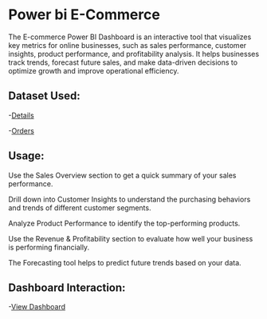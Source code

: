 # Power bi E-Commerce
The E-commerce Power BI Dashboard is an interactive tool that visualizes key metrics for online businesses, such as sales performance, customer insights, product performance, and profitability analysis. It helps businesses track trends, forecast future sales, and make data-driven decisions to optimize growth and improve operational efficiency.
## Dataset Used:
-<a href="https://github.com/DiyaVachhani/Power_Bi_E-Commerce/blob/main/Details.csv">Details</a>

-<a href="https://github.com/DiyaVachhani/Power_Bi_E-Commerce/blob/main/Orders.csv">Orders</a>
## Usage:
Use the Sales Overview section to get a quick summary of your sales performance.

Drill down into Customer Insights to understand the purchasing behaviors and trends of different customer segments.

Analyze Product Performance to identify the top-performing products.

Use the Revenue & Profitability section to evaluate how well your business is performing financially.

The Forecasting tool helps to predict future trends based on your data.
## Dashboard Interaction:
-<a href="https://github.com/DiyaVachhani/Power_Bi_E-Commerce/blob/main/Power%20BI%20Desktop%2028-04-2025%2009_37_27.png">View Dashboard</a>
